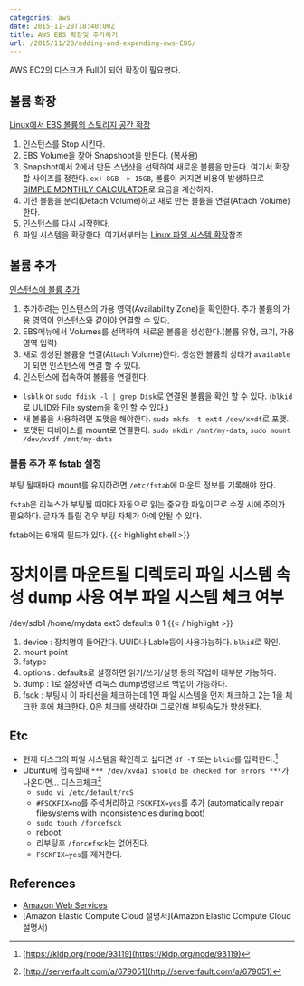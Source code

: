 ```yaml
---
categories: aws
date: 2015-11-28T18:40:00Z
title: AWS EBS 확장및 추가하기
url: /2015/11/28/adding-and-expending-aws-EBS/
---
```


AWS EC2의 디스크가 Full이 되어 확장이 필요했다.


## 볼륨 확장

[Linux에서 EBS 볼륨의 스토리지 공간 확장](http://docs.aws.amazon.com/ko_kr/AWSEC2/latest/UserGuide/ebs-expand-volume.html)

1. 인스턴스를 Stop 시킨다.
2. EBS Volume을 찾아 Snapshopt을 만든다. (복사용)
3. Snapshot에서 2에서 만든 스냅샷을 선택하여 새로운 볼륨을 만든다. 여기서 확장할 사이즈를 정한다. `ex) 8GB -> 15GB`, 볼륨이 커지면 비용이 발생하므로 [SIMPLE MONTHLY CALCULATOR](https://calculator.s3.amazonaws.com/index.html)로 요금을 계산하자.
4. 이전 볼륨을 분리(Detach Volume)하고 새로 만든 볼륨을 연결(Attach Volume)한다.
5. 인스턴스를 다시 시작한다.
6. 파일 시스템을 확장한다. 여기서부터는 [Linux 파일 시스템 확장](http://docs.aws.amazon.com/ko_kr/AWSEC2/latest/UserGuide/ebs-expand-volume.html#recognize-expanded-volume-linux)참조


## 볼륨 추가

[인스턴스에 볼륨 추가](http://docs.aws.amazon.com/ko_kr/AWSEC2/latest/UserGuide/ec2-add-volume-to-instance.html)

1. 추가하려는 인스턴스의 가용 영역(Availability Zone)을 확인한다. 추가 볼륨의 가용 영역이 인스턴스와 같아야 연결할 수 있다.
2. EBS메뉴에서 Volumes를 선택하여 새로운 볼륨을 생성한다.(볼륨 유형, 크기, 가용 영역 입력)
3. 새로 생성된 볼륨을 연결(Attach Volume)한다. 생성한 볼륨의 상태가 `available`이 되면 인스턴스에 연결 할 수 있다.
4. 인스턴스에 접속하여 볼륨을 연결한다.
  * `lsblk` or `sudo fdisk -l | grep Disk`로 연결된 볼륨을 확인 할 수 있다. (`blkid`로 UUID와 File system을 확인 할 수 있다.)
  * 새 볼륨을 사용하려면 포맷을 해야한다. `sudo mkfs -t ext4 /dev/xvdf`로 포맷.
  * 포맷된 디바이스를 mount로 연결한다. `sudo mkdir /mnt/my-data`, `sudo mount /dev/xvdf /mnt/my-data`

### 볼륨 추가 후 fstab 설정

부팅 될때마다 mount를 유지하려면 `/etc/fstab`에 마운트 정보를 기록해야 한다.

`fstab`은 리눅스가 부팅될 때마다 자동으로 읽는 중요한 파일이므로 수정 시에 주의가 필요하다. 글자가 틀릴 경우 부팅 자체가 아예 안될 수 있다.

fstab에는 6개의 필드가 있다.
{{< highlight shell >}}
# 장치이름     마운트될 디렉토리  파일 시스템 속성       dump 사용 여부  파일 시스템 체크 여부
/dev/sdb1    /home/mydata   ext3     defaults   0             1
{{< / highlight >}}

1. device : 장치명이 들어간다. UUID나 Lable등이 사용가능하다. `blkid`로 확인.
2. mount point
3. fstype
4. options : defaults로 설정하면 읽기/쓰기/실행 등의 작업이 대부분 가능하다.
5. dump : 1로 설정하면 리눅스 dump명령으로 백업이 가능하다.
6. fsck : 부팅시 이 파티션을 체크하는데 1인 파일 시스템을 먼저 체크하고 2는 1을 체크한 후에 체크한다. 0은 체크를 생략하며 그로인해 부팅속도가 향상된다.




## Etc

* 현재 디스크의 파일 시스템을 확인하고 싶다면 `df -T` 또는 `blkid`를 입력한다.[^1]
* Ubuntu에 접속할때 `*** /dev/xvda1 should be checked for errors ***`가 나온다면... 디스크체크[^2]
  * `sudo vi /etc/default/rcS`
  * `#FSCKFIX=no`를 주석처리하고 `FSCKFIX=yes`를 추가 (automatically repair filesystems with inconsistencies during boot)
  * `sudo touch /forcefsck`
  * reboot
  * 리부팅후 `/forcefsck`는 없어진다.
  * `FSCKFIX=yes`를 제거한다.


## References
* [Amazon Web Services](https://aws.amazon.com/ko/)
* [Amazon Elastic Compute Cloud 설명서](Amazon Elastic Compute Cloud 설명서)



[^1]: [https://kldp.org/node/93119](https://kldp.org/node/93119)
[^2]: [http://serverfault.com/a/679051](http://serverfault.com/a/679051)
